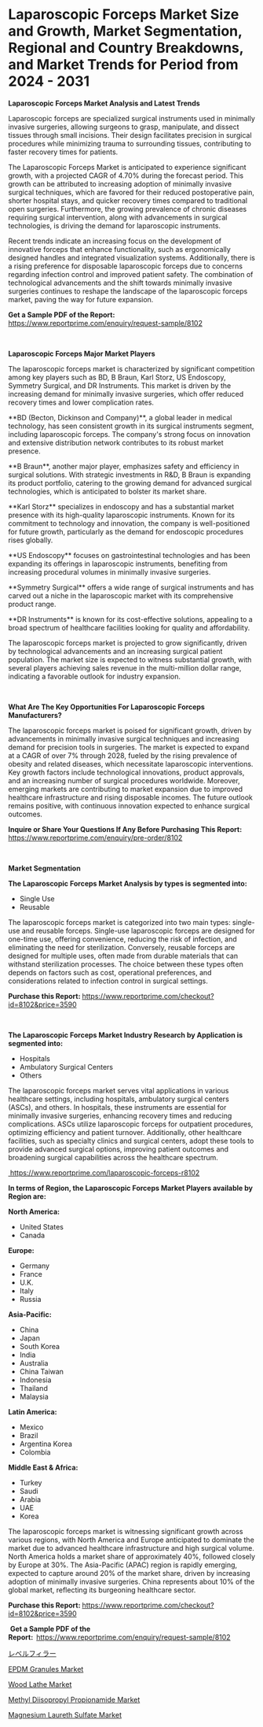 <p><h1>Laparoscopic Forceps Market Size and Growth, Market Segmentation, Regional and Country Breakdowns, and Market Trends for Period from 2024 -  2031</h1></p><p><strong>Laparoscopic Forceps Market Analysis and Latest Trends</strong></p>
<p><p>Laparoscopic forceps are specialized surgical instruments used in minimally invasive surgeries, allowing surgeons to grasp, manipulate, and dissect tissues through small incisions. Their design facilitates precision in surgical procedures while minimizing trauma to surrounding tissues, contributing to faster recovery times for patients. </p><p>The Laparoscopic Forceps Market is anticipated to experience significant growth, with a projected CAGR of 4.70% during the forecast period. This growth can be attributed to increasing adoption of minimally invasive surgical techniques, which are favored for their reduced postoperative pain, shorter hospital stays, and quicker recovery times compared to traditional open surgeries. Furthermore, the growing prevalence of chronic diseases requiring surgical intervention, along with advancements in surgical technologies, is driving the demand for laparoscopic instruments.</p><p>Recent trends indicate an increasing focus on the development of innovative forceps that enhance functionality, such as ergonomically designed handles and integrated visualization systems. Additionally, there is a rising preference for disposable laparoscopic forceps due to concerns regarding infection control and improved patient safety. The combination of technological advancements and the shift towards minimally invasive surgeries continues to reshape the landscape of the laparoscopic forceps market, paving the way for future expansion.</p></p>
<p><strong>Get a Sample PDF of the Report:&nbsp;</strong> <a href="https://www.reportprime.com/enquiry/request-sample/8102">https://www.reportprime.com/enquiry/request-sample/8102</a></p>
<p>&nbsp;</p>
<p><strong>Laparoscopic Forceps Major Market Players</strong></p>
<p><p>The laparoscopic forceps market is characterized by significant competition among key players such as BD, B Braun, Karl Storz, US Endoscopy, Symmetry Surgical, and DR Instruments. This market is driven by the increasing demand for minimally invasive surgeries, which offer reduced recovery times and lower complication rates.</p><p>**BD (Becton, Dickinson and Company)**, a global leader in medical technology, has seen consistent growth in its surgical instruments segment, including laparoscopic forceps. The company's strong focus on innovation and extensive distribution network contributes to its robust market presence.</p><p>**B Braun**, another major player, emphasizes safety and efficiency in surgical solutions. With strategic investments in R&D, B Braun is expanding its product portfolio, catering to the growing demand for advanced surgical technologies, which is anticipated to bolster its market share.</p><p>**Karl Storz** specializes in endoscopy and has a substantial market presence with its high-quality laparoscopic instruments. Known for its commitment to technology and innovation, the company is well-positioned for future growth, particularly as the demand for endoscopic procedures rises globally.</p><p>**US Endoscopy** focuses on gastrointestinal technologies and has been expanding its offerings in laparoscopic instruments, benefiting from increasing procedural volumes in minimally invasive surgeries. </p><p>**Symmetry Surgical** offers a wide range of surgical instruments and has carved out a niche in the laparoscopic market with its comprehensive product range. </p><p>**DR Instruments** is known for its cost-effective solutions, appealing to a broad spectrum of healthcare facilities looking for quality and affordability.</p><p>The laparoscopic forceps market is projected to grow significantly, driven by technological advancements and an increasing surgical patient population. The market size is expected to witness substantial growth, with several players achieving sales revenue in the multi-million dollar range, indicating a favorable outlook for industry expansion.</p></p>
<p>&nbsp;</p>
<p><strong>What Are The Key Opportunities For Laparoscopic Forceps Manufacturers?</strong></p>
<p><p>The laparoscopic forceps market is poised for significant growth, driven by advancements in minimally invasive surgical techniques and increasing demand for precision tools in surgeries. The market is expected to expand at a CAGR of over 7% through 2028, fueled by the rising prevalence of obesity and related diseases, which necessitate laparoscopic interventions. Key growth factors include technological innovations, product approvals, and an increasing number of surgical procedures worldwide. Moreover, emerging markets are contributing to market expansion due to improved healthcare infrastructure and rising disposable incomes. The future outlook remains positive, with continuous innovation expected to enhance surgical outcomes.</p></p>
<p><strong>Inquire or Share Your Questions If Any Before Purchasing This Report:</strong> <a href="https://www.reportprime.com/enquiry/pre-order/8102">https://www.reportprime.com/enquiry/pre-order/8102</a></p>
<p>&nbsp;</p>
<p><strong>Market Segmentation</strong></p>
<p><strong>The Laparoscopic Forceps Market Analysis by types is segmented into:</strong></p>
<p><ul><li>Single Use</li><li>Reusable</li></ul></p>
<p><p>The laparoscopic forceps market is categorized into two main types: single-use and reusable forceps. Single-use laparoscopic forceps are designed for one-time use, offering convenience, reducing the risk of infection, and eliminating the need for sterilization. Conversely, reusable forceps are designed for multiple uses, often made from durable materials that can withstand sterilization processes. The choice between these types often depends on factors such as cost, operational preferences, and considerations related to infection control in surgical settings.</p></p>
<p><strong>Purchase this Report:&nbsp;</strong><a href="https://www.reportprime.com/checkout?id=8102&price=3590">https://www.reportprime.com/checkout?id=8102&price=3590</a></p>
<p>&nbsp;</p>
<p><strong>The Laparoscopic Forceps Market Industry Research by Application is segmented into:</strong></p>
<p><ul><li>Hospitals</li><li>Ambulatory Surgical Centers</li><li>Others</li></ul></p>
<p><p>The laparoscopic forceps market serves vital applications in various healthcare settings, including hospitals, ambulatory surgical centers (ASCs), and others. In hospitals, these instruments are essential for minimally invasive surgeries, enhancing recovery times and reducing complications. ASCs utilize laparoscopic forceps for outpatient procedures, optimizing efficiency and patient turnover. Additionally, other healthcare facilities, such as specialty clinics and surgical centers, adopt these tools to provide advanced surgical options, improving patient outcomes and broadening surgical capabilities across the healthcare spectrum.</p></p>
<p><a href="https://www.reportprime.com/laparoscopic-forceps-r8102">&nbsp;https://www.reportprime.com/laparoscopic-forceps-r8102</a></p>
<p><strong>In terms of Region, the Laparoscopic Forceps Market Players available by Region are:</strong></p>
<p>
    <p> <strong> North America: </strong>
        <ul>
            <li>United States</li>
            <li>Canada</li>
        </ul>
        </p> 
    <p> <strong> Europe: </strong>
        <ul>
            <li>Germany</li>
            <li>France</li>
            <li>U.K.</li>
            <li>Italy</li>
            <li>Russia</li>
        </ul>
        </p> 
    <p> <strong> Asia-Pacific: </strong>
        <ul>
            <li>China</li>
            <li>Japan</li>
            <li>South Korea</li>
            <li>India</li>
            <li>Australia</li>
            <li>China Taiwan</li>
            <li>Indonesia</li>
            <li>Thailand</li>
            <li>Malaysia</li>
        </ul>
        </p> 
    <p> <strong> Latin America: </strong>
        <ul>
            <li>Mexico</li>
            <li>Brazil</li>
            <li>Argentina Korea</li>
            <li>Colombia</li>
        </ul>
        </p> 
    <p> <strong> Middle East & Africa: </strong>
        <ul>
            <li>Turkey</li>
            <li>Saudi</li>
            <li>Arabia</li>
            <li>UAE</li>
            <li>Korea</li>
        </ul>
    </p>
    </p>
<p><p>The laparoscopic forceps market is witnessing significant growth across various regions, with North America and Europe anticipated to dominate the market due to advanced healthcare infrastructure and high surgical volume. North America holds a market share of approximately 40%, followed closely by Europe at 30%. The Asia-Pacific (APAC) region is rapidly emerging, expected to capture around 20% of the market share, driven by increasing adoption of minimally invasive surgeries. China represents about 10% of the global market, reflecting its burgeoning healthcare sector.</p></p>
<p><strong>Purchase this Report: </strong><a href="https://www.reportprime.com/checkout?id=8102&price=3590">https://www.reportprime.com/checkout?id=8102&price=3590</a></p>
<p>&nbsp;<strong>Get a Sample PDF of the Report:&nbsp;&nbsp;</strong><a href="https://www.reportprime.com/enquiry/request-sample/8102">https://www.reportprime.com/enquiry/request-sample/8102</a></p>
<p><strong></strong></p>
<p><p><a href="https://medium.com/@coleensxrkkn/level-fillers-market-%E3%81%AE%E3%82%B0%E3%83%AD%E3%83%BC%E3%83%90%E3%83%AB%E5%B8%82%E5%A0%B4%E6%A6%82%E8%A6%81%E3%81%AF-%E4%B8%96%E7%95%8C%E3%81%8A%E3%82%88%E3%81%B3%E4%B8%BB%E8%A6%81%E5%B8%82%E5%A0%B4%E3%81%AB%E3%81%8A%E3%81%91%E3%82%8B%E6%A5%AD%E7%95%8C%E3%81%AB%E5%BD%B1%E9%9F%BF%E3%82%92%E4%B8%8E%E3%81%88%E3%82%8B%E4%B8%BB%E8%A6%81%E3%81%AA%E3%83%88%E3%83%AC%E3%83%B3%E3%83%89%E3%81%AB%E3%81%A4%E3%81%84%E3%81%A6-%E7%8B%AC%E8%87%AA%E3%81%AE%E8%A6%96%E7%82%B9%E3%82%92%E6%8F%90%E4%BE%9B%E3%81%97%E3%81%BE%E3%81%99-b9d733d44747">レベルフィラー</a></p><p><a href="https://www.linkedin.com/pulse/epdm-granules-industry-insights-report-analyzing-market-trends-42jbe?trackingId=atx%2BMykVSNGeUsuENUFoRw%3D%3D">EPDM Granules Market</a></p><p><a href="https://www.linkedin.com/pulse/global-market-pulse-trends-growth-analysis-wood-lathe-zc0vc?trackingId=U5NpEkoGTVGLS81StGb%2Bhw%3D%3D">Wood Lathe Market</a></p><p><a href="https://issuu.com/reportprime-2/docs/methyl-diisopropyl-propionamide-mar_6db33e25b81b00">Methyl Diisopropyl Propionamide Market</a></p><p><a href="https://issuu.com/reportprime-2/docs/magnesium-laureth-sulfate-market-si_f8f2cd2024ebdc">Magnesium Laureth Sulfate Market</a></p></p>